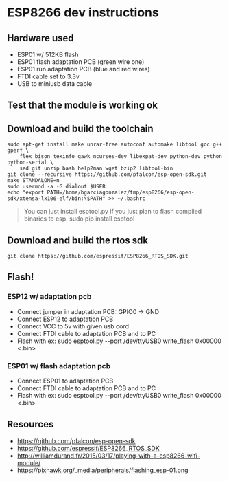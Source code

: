 # ESP8266 dev instructions
## Hardware used
 * ESP01 w/ 512KB flash
 * ESP01 flash adaptation PCB (green wire one)
 * ESP01 run adaptation PCB (blue and red wires)
 * FTDI cable set to 3.3v
 * USB to miniusb data cable

## Test that the module is working ok

## Download and build the toolchain
```
sudo apt-get install make unrar-free autoconf automake libtool gcc g++ gperf \
    flex bison texinfo gawk ncurses-dev libexpat-dev python-dev python python-serial \
    sed git unzip bash help2man wget bzip2 libtool-bin
git clone --recursive https://github.com/pfalcon/esp-open-sdk.git
make STANDALONE=n
sudo usermod -a -G dialout $USER
echo "export PATH=/home/bgarciagonzalez/tmp/esp8266/esp-open-sdk/xtensa-lx106-elf/bin:\$PATH" >> ~/.bashrc
```

> You can just install esptool.py if you just plan to flash compiled binaries to esp. sudo pip install esptool

## Download and build the rtos sdk
```
git clone https://github.com/espressif/ESP8266_RTOS_SDK.git
```

## Flash!
### ESP12 w/ adaptation pcb
 * Connect jumper in adaptation PCB: GPIO0 -> GND
 * Connect ESP12 to adaptation PCB
 * Connect VCC to 5v with given usb cord
 * Connect FTDI cable to adaptation PCB and to PC
 * Flash with ex: sudo esptool.py --port /dev/ttyUSB0 write_flash 0x00000 <.bin>

### ESP01 w/ flash adaptation pcb
 * Connect ESP01 to adaptation PCB
 * Connect FTDI cable to adaptation PCB and to PC
 * Flash with ex: sudo esptool.py --port /dev/ttyUSB0 write_flash 0x00000 <.bin> 

## Resources
* https://github.com/pfalcon/esp-open-sdk
* https://github.com/espressif/ESP8266_RTOS_SDK
* http://williamdurand.fr/2015/03/17/playing-with-a-esp8266-wifi-module/
* https://pixhawk.org/_media/peripherals/flashing_esp-01.png
